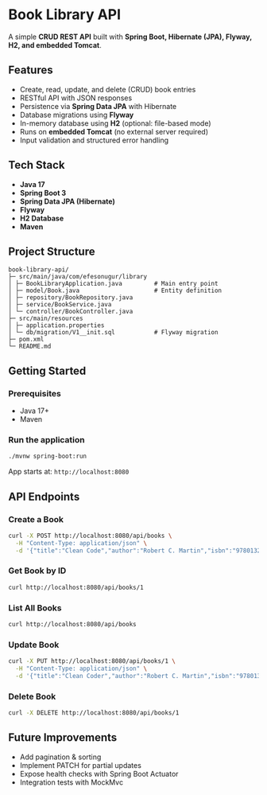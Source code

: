 # Book Library API

A simple **CRUD REST API** built with **Spring Boot, Hibernate (JPA), Flyway, H2, and embedded Tomcat**.   

## Features

- Create, read, update, and delete (CRUD) book entries  
- RESTful API with JSON responses  
- Persistence via **Spring Data JPA** with Hibernate  
- Database migrations using **Flyway**  
- In-memory database using **H2** (optional: file-based mode)  
- Runs on **embedded Tomcat** (no external server required)  
- Input validation and structured error handling  

## Tech Stack

- **Java 17**  
- **Spring Boot 3**  
- **Spring Data JPA (Hibernate)**  
- **Flyway**  
- **H2 Database**  
- **Maven**  

## Project Structure

```
book-library-api/
├─ src/main/java/com/efesonugur/library
│ ├─ BookLibraryApplication.java         # Main entry point
│ ├─ model/Book.java                     # Entity definition
│ ├─ repository/BookRepository.java
│ ├─ service/BookService.java
│ └─ controller/BookController.java
├─ src/main/resources
│ ├─ application.properties
│ └─ db/migration/V1__init.sql           # Flyway migration
├─ pom.xml
└─ README.md
```

## Getting Started

### Prerequisites

- Java 17+  
- Maven  

### Run the application

```bash
./mvnw spring-boot:run
```

App starts at: `http://localhost:8080`

## API Endpoints

### Create a Book

```bash
curl -X POST http://localhost:8080/api/books \
  -H "Content-Type: application/json" \
  -d '{"title":"Clean Code","author":"Robert C. Martin","isbn":"9780132350884","publishedYear":2008}'
```

### Get Book by ID

```bash
curl http://localhost:8080/api/books/1
```

### List All Books

```bash
curl http://localhost:8080/api/books
```

### Update Book

```bash
curl -X PUT http://localhost:8080/api/books/1 \
  -H "Content-Type: application/json" \
  -d '{"title":"Clean Coder","author":"Robert C. Martin","isbn":"9780137081073","publishedYear":2011}'
```

### Delete Book

```bash
curl -X DELETE http://localhost:8080/api/books/1
```

## Future Improvements

- Add pagination & sorting
- Implement PATCH for partial updates
- Expose health checks with Spring Boot Actuator
- Integration tests with MockMvc